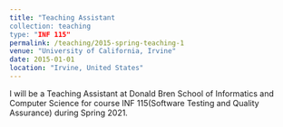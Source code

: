 ```yaml
---
title: "Teaching Assistant
collection: teaching
type: "INF 115"
permalink: /teaching/2015-spring-teaching-1
venue: "University of California, Irvine"
date: 2015-01-01
location: "Irvine, United States"
---
```


I will be a Teaching Assistant at Donald Bren School of Informatics and Computer Science for course INF 115(Software Testing and Quality Assurance) during Spring 2021.


